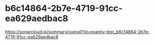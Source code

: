 # b6c14864-2b7e-4719-91cc-ea629aedbac8
https://sonarcloud.io/summary/overall?id=examly-test_b6c14864-2b7e-4719-91cc-ea629aedbac8

